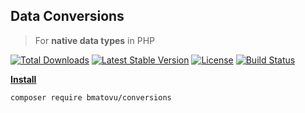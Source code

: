 ## Data Conversions 
> For **native data types** in PHP

[![Total Downloads](https://poser.pugx.org/bmatovu/conversions/downloads)](https://packagist.org/packages/bmatovu/conversions)
[![Latest Stable Version](https://poser.pugx.org/bmatovu/conversions/v/stable)](https://packagist.org/packages/bmatovu/conversions)
[![License](https://poser.pugx.org/bmatovu/conversions/license)](https://packagist.org/packages/bmatovu/multi-auth)
[![Build Status](https://travis-ci.org/mtvbrianking/conversions.svg?branch=master)](https://travis-ci.org/mtvbrianking/conversions)

**[Install](https://packagist.org/packages/bmatovu/conversions)**

`composer require bmatovu/conversions`
